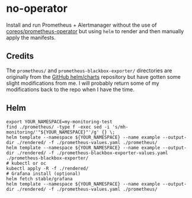 # no-operator

Install and run Prometheus + Alertmanager without the use of [coreos/prometheus-operator](https://github.com/coreos/prometheus-operator) but using `helm` to render and then manually apply the manifests.

## Credits

The `prometheus/` and `prometheus-blackbox-exporter/` directories are originally from the [GitHub helm/charts](https://github.com/helm/charts) repository but have gotten some slight modifications from me.
I will probably return some of my modifications back to the repo when I have the time.

## Helm

```
export YOUR_NAMESPACE=my-monitoring-test
find ./prometheus/ -type f -exec sed -i 's/mh-monitoring/'"${YOUR_NAMESPACE}"'/g' {} \;
helm template --namespace ${YOUR_NAMESPACE} --name example --output-dir ./rendered/ -f ./prometheus-values.yaml ./prometheus/
helm template --namespace ${YOUR_NAMESPACE} --name example --output-dir ./rendered/ -f ./prometheus-blackbox-exporter-values.yaml ./prometheus-blackbox-exporter/
# kubectl or oc
kubectl apply -R -f ./rendered/
# Grafana install (optional)
helm fetch stable/grafana
helm template --namespace ${YOUR_NAMESPACE} --name example --output-dir ./rendered/ -f ./prometheus-values.yaml ./prometheus/
```
